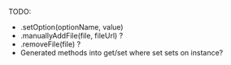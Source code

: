 TODO:

 - .setOption(optionName, value)
 - .manuallyAddFile(file, fileUrl) ?
 - .removeFile(file) ?
 - Generated methods into get/set where set sets on instance?

